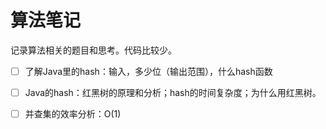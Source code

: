 # 算法笔记

记录算法相关的题目和思考。代码比较少。

* [ ] 了解Java里的hash：输入，多少位（输出范围），什么hash函数
* [ ] Java的hash：红黑树的原理和分析；hash的时间复杂度；为什么用红黑树。
* [ ] 并查集的效率分析：O\(1\)



